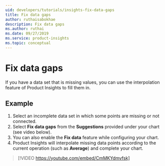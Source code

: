 ```yaml
---
uid: developers/tutorials/insights-fix-data-gaps
title: Fix data gaps
author: ruthaisabokhae
description: Fix data gaps
ms.author: ruthai
ms.date: 09/27/2019
ms.service: product-insights
ms.topic: conceptual
---
```

# Fix data gaps

If you have a data set that is missing values, you can use the interpolation feature of Product Insights to fill them in.

## Example

1. Select an incomplete data set in which some points are missing or not connected.
2. Select **Fix data gaps** from the **Suggestions** provided under your chart (see video below).  
3. You can also enable the **Fix data** feature while configuring your chart.
4. Product Insights will interpolate missing data points according to the current operation (such as **Average**) and complete your chart.

>[!VIDEO https://youtube.com/embed/CmMKYdmvfsk]




